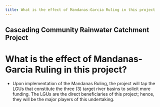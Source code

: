 ```yaml
---
title: What is the effect of Mandanas-Garcia Ruling in this project
---
```


## Cascading Community Rainwater Catchment Project

# What is the effect of Mandanas-Garcia Ruling in this project?


 - Upon implementation of the Mandanas Ruling, the project will tap the LGUs that constitute the three (3) target river basins to solicit more funding. The LGUs are the direct beneficiaries of this project; hence, they will be the major players of this undertaking.
